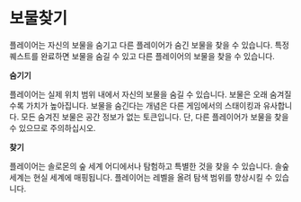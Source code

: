 # 보물찾기

플레이어는 자신의 보물을 숨기고 다른 플레이어가 숨긴 보물을 찾을 수 있습니다. 특정 퀘스트를 완료하면 보물을 숨길  수 있고 다른 플레이어의 보물을 찾을 수 있습니다.

**숨기기**

플레이어는 실제 위치 범위 내에서 자신의 보물을 숨길 수 있습니다. 보물은 오래 숨겨질수록 가치가 높아집니다. 보물을 숨긴다는 개념은 다른 게임에서의 스태이킹과 유사합니다. 모든 숨겨진 보물은 공간 정보가 없는 토큰입니다. 단, 다른 플레이어가 보물을 찾을 수 있으므로 주의하십시오.

**찾기**&#x20;

플레이어는 솔로몬의 숲 세계 어디에서나 탐험하고 특별한 것을 찾을 수 있습니다. 솔숲 세계는 현실 세계에 매핑됩니다. 플레이어는 레벨을 올려 탐색 범위를 향상시킬 수 있습니다.
